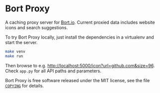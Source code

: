 Bort Proxy
==========

A caching proxy server for [Bort.io](https://bort.io/). Current proxied
data includes website icons and search suggestions.

To try Bort Proxy locally, just install the dependencies in a virtualenv
and start the server.

```bash
make venv
make run
```

Then browse to e.g. <http://localhost:5000/icon?url=github.com&size=96>.
Check `app.py` for all API paths and parameters.

Bort Proxy is free software released under the MIT license, see the file
[`COPYING`](COPYING) for details.
